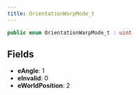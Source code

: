 ```yaml
---
title: OrientationWarpMode_t
---
```


```csharp
public enum OrientationWarpMode_t : uint
```

## Fields

- **eAngle**: 1
- **eInvalid**: 0
- **eWorldPosition**: 2

